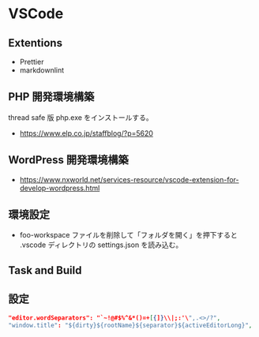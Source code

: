 # VSCode

## Extentions

- Prettier
- markdownlint

## PHP 開発環境構築

thread safe 版 php.exe をインストールする。

- <https://www.elp.co.jp/staffblog/?p=5620>

## WordPress 開発環境構築

- <https://www.nxworld.net/services-resource/vscode-extension-for-develop-wordpress.html>

## 環境設定

- foo-workspace ファイルを削除して「フォルダを開く」を押下すると .vscode ディレクトリの settings.json を読み込む。

## Task and Build

## 設定

```json
"editor.wordSeparators": "`~!@#$%^&*()=+[{]}\\|;:'\",.<>/?",
"window.title": "${dirty}${rootName}${separator}${activeEditorLong}",
```